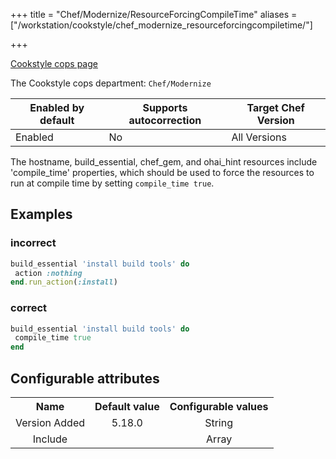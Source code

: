 +++
title = "Chef/Modernize/ResourceForcingCompileTime"
aliases = ["/workstation/cookstyle/chef_modernize_resourceforcingcompiletime/"]

+++

<!-- This content is automatically generated. See https://github.com/chef/chef-web-docs/blob/main/generated/README.md -->

[Cookstyle cops page](/workstation/cookstyle/cops/)

The Cookstyle cops department: `Chef/Modernize`

| Enabled by default | Supports autocorrection | Target Chef Version |
| --- | --- | --- |
| Enabled | No | All Versions |

The hostname, build_essential, chef_gem, and ohai_hint resources include 'compile_time' properties, which should be used to force the resources to run at compile time by setting `compile_time true`.

## Examples

### incorrect

```ruby
build_essential 'install build tools' do
 action :nothing
end.run_action(:install)
```

### correct

```ruby
build_essential 'install build tools' do
 compile_time true
end
```

## Configurable attributes

<table>
<tbody><tr>
<th>Name</th>
<th>Default value</th>
<th>Configurable values</th>
</tr>
<tr>
<td style="text-align:center">Version Added</td>
<td style="text-align:center">5.18.0</td>
<td style="text-align:center">String</td>
</tr>
<tr><td style="text-align:center">Include</td>
<td style="text-align:center"><ul>
</ul>
</td>
<td style="text-align:center">Array</td>
</tr></tbody></table>
